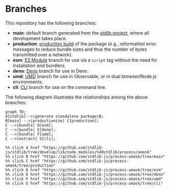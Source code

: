 <!--

@license Apache-2.0

Copyright (c) 2023 The Stdlib Authors.

Licensed under the Apache License, Version 2.0 (the "License");
you may not use this file except in compliance with the License.
You may obtain a copy of the License at

    http://www.apache.org/licenses/LICENSE-2.0

Unless required by applicable law or agreed to in writing, software
distributed under the License is distributed on an "AS IS" BASIS,
WITHOUT WARRANTIES OR CONDITIONS OF ANY KIND, either express or implied.
See the License for the specific language governing permissions and
limitations under the License.

-->

# Branches

This repository has the following branches:

-   **main**: default branch generated from the [stdlib project][stdlib-url], where all development takes place.
-   **production**: [production build][production-url] of the package (e.g., reformatted error messages to reduce bundle sizes and thus the number of bytes transmitted over a network).
-   **esm**: [ES Module][esm-url] branch for use via a `script` tag without the need for installation and bundlers.
-   **deno**: [Deno][deno-url] branch for use in Deno.
-   **umd**: [UMD][umd-url] branch for use in Observable, or in dual browser/Node.js environments.
-   **cli**: [CLI][cli-url] branch for use on the command line.

The following diagram illustrates the relationships among the above branches:

```mermaid
graph TD;
A[stdlib]-->|generate standalone package|B;
B[main] -->|productionize| C[production];
C -->|bundle| D[esm];
C -->|bundle| E[deno];
C -->|bundle| F[umd];
C -->|extract| G[cli];

%% click A href "https://github.com/stdlib-js/stdlib/tree/develop/lib/node_modules/%40stdlib/process/umask"
%% click B href "https://github.com/stdlib-js/process-umask/tree/main"
%% click C href "https://github.com/stdlib-js/process-umask/tree/production"
%% click D href "https://github.com/stdlib-js/process-umask/tree/esm"
%% click E href "https://github.com/stdlib-js/process-umask/tree/deno"
%% click F href "https://github.com/stdlib-js/process-umask/tree/umd"
%% click G href "https://github.com/stdlib-js/process-umask/tree/cli"
```

[stdlib-url]: https://github.com/stdlib-js/stdlib/tree/develop/lib/node_modules/%40stdlib/process/umask
[production-url]: https://github.com/stdlib-js/process-umask/tree/production
[deno-url]: https://github.com/stdlib-js/process-umask/tree/deno
[umd-url]: https://github.com/stdlib-js/process-umask/tree/umd
[esm-url]: https://github.com/stdlib-js/process-umask/tree/esm
[cli-url]: https://github.com/stdlib-js/process-umask/tree/cli